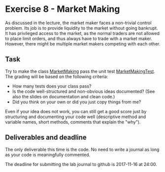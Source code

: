 # Exercise 8 - Market Making

As discussed in the lecture, the market maker faces a non-trivial control problem. Its job is to provide liquidity to the market without going bankrupt. It has privileged access to the market, as the normal traders are not allowed to place limit orders, and thus always have to trade with a market maker. However, there might be multiple market makers competing with each other. 

## Task

Try to make the class [MarketMaking](../src/com/agentecon/exercise8/MarketMaking.java) pass the unit test [MarketMakingTest](../src/com/agentecon/exercise8/MarketMakingTest.java). The grading will be based on the following criteria:

* How many tests does your class pass?
* Is the code well-structured and non-obvious ideas documented? (See also the slides on documentation and clean code.)
* Did you think on your own or did you just copy things from me?

Even if your idea does not work, you can still get a good score just by structuring and documenting your code well (descriptive method and variable names, short methods, comments that explain the "why").

## Deliverables and deadline

The only deliverable this time is the code. No need to write a journal as long as your code is meaningfully commented.

The deadline for submitting the lab journal to github is 2017-11-16 at 24:00.

